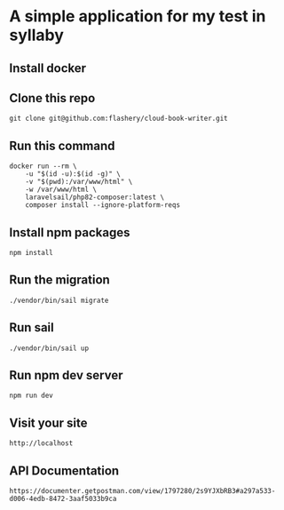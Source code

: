 # A simple application for my test in syllaby

## Install docker 
## Clone this repo 
`git clone git@github.com:flashery/cloud-book-writer.git`

## Run this command
```
docker run --rm \
    -u "$(id -u):$(id -g)" \
    -v "$(pwd):/var/www/html" \
    -w /var/www/html \
    laravelsail/php82-composer:latest \
    composer install --ignore-platform-reqs
```
## Install npm packages
`npm install`

## Run the migration
`./vendor/bin/sail migrate`

## Run sail
`./vendor/bin/sail up`

## Run npm dev server
`npm run dev`

## Visit your site
`http://localhost`

## API Documentation
`https://documenter.getpostman.com/view/1797280/2s9YJXbRB3#a297a533-d006-4edb-8472-3aaf5033b9ca`